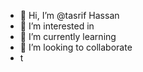 - 👋 Hi, I’m @tasrif Hassan
- 👀 I’m interested in 
- 🌱 I’m currently learning 
- 💞️ I’m looking to collaborate
- t
  
   
  






